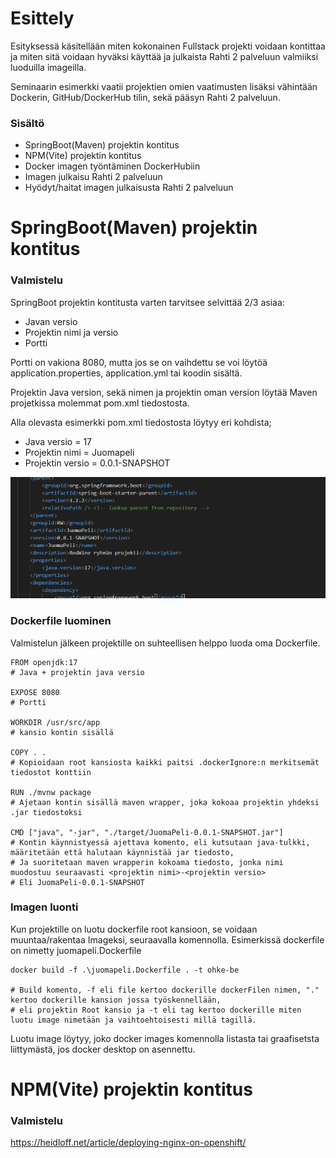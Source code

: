 # Esittely

Esityksessä käsitellään miten kokonainen Fullstack projekti voidaan kontittaa ja miten sitä voidaan hyväksi käyttää ja julkaista Rahti 2 palveluun valmiiksi luoduilla imageilla.

Seminaarin esimerkki vaatii projektien omien vaatimusten lisäksi vähintään Dockerin, GitHub/DockerHub tilin, sekä pääsyn Rahti 2 palveluun.

### Sisältö
- SpringBoot(Maven) projektin kontitus
- NPM(Vite) projektin kontitus
- Docker imagen työntäminen DockerHubiin
- Imagen julkaisu Rahti 2 palveluun
- Hyödyt/haitat imagen julkaisusta Rahti 2 palveluun

# SpringBoot(Maven) projektin kontitus

### Valmistelu
SpringBoot projektin kontitusta varten tarvitsee selvittää 2/3 asiaa:
- Javan versio
- Projektin nimi ja versio
- Portti

Portti on vakiona 8080, mutta jos se on vaihdettu se voi löytöä application.properties, application.yml tai koodin sisältä.

Projektin Java version, sekä nimen ja projektin oman version löytää Maven projetkissa molemmat pom.xml tiedostosta.

Alla olevasta esimerkki pom.xml tiedostosta löytyy eri kohdista;
- Java versio = 17
- Projektin nimi = Juomapeli
- Projektin versio = 0.0.1-SNAPSHOT

<img src="./images/pom.png">

### Dockerfile luominen

Valmistelun jälkeen projektille on suhteellisen helppo luoda oma Dockerfile.

```
FROM openjdk:17
# Java + projektin java versio

EXPOSE 8080
# Portti

WORKDIR /usr/src/app
# kansio kontin sisällä

COPY . .
# Kopioidaan root kansiosta kaikki paitsi .dockerIgnore:n merkitsemät tiedostot konttiin

RUN ./mvnw package
# Ajetaan kontin sisällä maven wrapper, joka kokoaa projektin yhdeksi .jar tiedostoksi

CMD ["java", "-jar", "./target/JuomaPeli-0.0.1-SNAPSHOT.jar"]
# Kontin käynnistyessä ajettava komento, eli kutsutaan java-tulkki, määritetään että halutaan käynnistää jar tiedosto,
# Ja suoritetaan maven wrapperin kokoama tiedosto, jonka nimi muodostuu seuraavasti <projektin nimi>-<projektin versio>
# Eli JuomaPeli-0.0.1-SNAPSHOT
```

### Imagen luonti

Kun projektille on luotu dockerfile root kansioon, se voidaan muuntaa/rakentaa Imageksi, seuraavalla komennolla. Esimerkissä dockerfile on nimetty juomapeli.Dockerfile
```
docker build -f .\juomapeli.Dockerfile . -t ohke-be

# Build komento, -f eli file kertoo dockerille dockerFilen nimen, "." kertoo dockerille kansion jossa työskennellään,
# eli projektin Root kansio ja -t eli tag kertoo dockerille miten luotu image nimetään ja vaihtoehtoisesti millä tagillä.
```

Luotu image löytyy, joko docker images komennolla listasta tai graafisetsta liittymästä, jos docker desktop on asennettu.

# NPM(Vite) projektin kontitus

### Valmistelu

https://heidloff.net/article/deploying-nginx-on-openshift/
